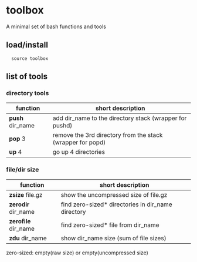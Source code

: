 # toolbox

A minimal set of bash functions and tools

## load/install

```
  source toolbox
```

## list of tools

### directory tools

|function     |short description                                         |
|-------------|-------------------------------------------------------   |
|**push** dir_name|add dir_name to the directory stack (wrapper for pushd)   |
|**pop** 3        |remove the 3rd directory from the stack (wrapper for popd)|
|**up** 4         |go up 4 directories                                       |

### file/dir size
|function          |short description                                  |
|------------------|---------------------------------------------------|
|**zsize** file.gz     |show the uncompressed size of file.gz
|**zerodir** dir_name  |find zero-sized* directories in dir_name directory
|**zerofile** dir_name |find zero-sized* file from dir_name
|**zdu** dir_name      |show dir_name size (sum of file sizes)

zero-sized: empty(raw size) or empty(uncompressed size)

